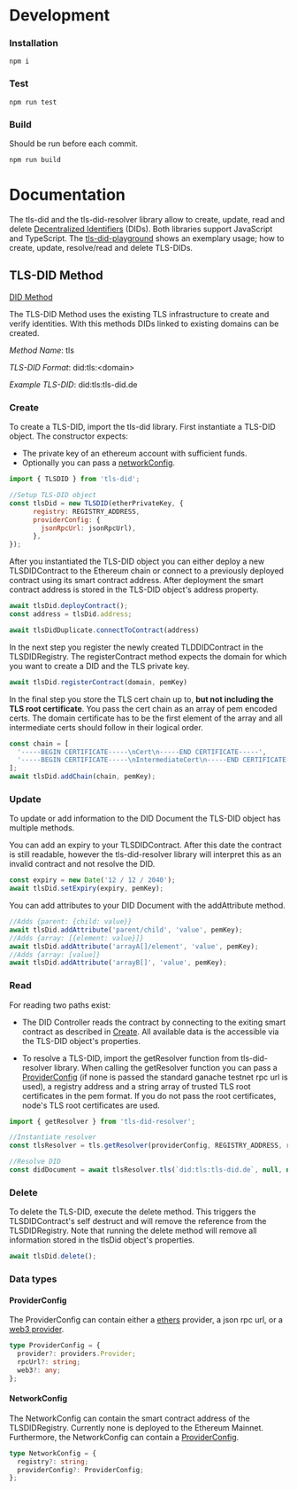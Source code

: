 # Development

### Installation

```
npm i
```


### Test

```
npm run test
```

### Build

Should be run before each commit.

```
npm run build
```

# Documentation

The tls-did and the tls-did-resolver library allow to create, update, read and delete [Decentralized Identifiers](https://www.w3.org/TR/did-core/) (DIDs). Both libraries support JavaScript and TypeScript. The [tls-did-playground](https://github.com/digitalcredentials/tls-did-playground) shows an exemplary usage; how to create, update, resolve/read and delete TLS-DIDs.

## TLS-DID Method

[DID Method](https://www.w3.org/TR/did-core/#dfn-did-methods)

The TLS-DID Method uses the existing TLS infrastructure to create and verify identities. With this methods DIDs linked to existing domains can be created.

*Method Name*: tls

*TLS-DID Format*: did:tls:\<domain>

*Example TLS-DID*: did:tls:tls-did.de

### Create

To create a TLS-DID, import the tls-did library. First instantiate a TLS-DID object. The constructor expects:
* The private key of an ethereum account with sufficient funds.
* Optionally you can pass a [networkConfig](#networkConfig).

```javascript
import { TLSDID } from 'tls-did';

//Setup TLS-DID object
const tlsDid = new TLSDID(etherPrivateKey, {
      registry: REGISTRY_ADDRESS,
      providerConfig: {
        jsonRpcUrl: jsonRpcUrl),
      },
});
```

After you instantiated the TLS-DID object you can either deploy a new TLSDIDContract to the Ethereum chain or connect to a previously deployed contract using its smart contract address. After deployment the smart contract address is stored in the TLS-DID object's address property.

```javascript
await tlsDid.deployContract();
const address = tlsDid.address;
```

```javascript
await tlsDidDuplicate.connectToContract(address)
```

In the next step you register the newly created TLDDIDContract in the TLSDIDRegistry. The registerContract method expects the domain for which you want to create a DID and the TLS private key.

```javascript
await tlsDid.registerContract(domain, pemKey)

```

In the final step you store the TLS cert chain up to, **but not including the TLS root certificate**. You pass the cert chain as an array of pem encoded certs. The domain certificate has to be the first element of the array and all intermediate certs should follow in their logical order.

```javascript
const chain = [
  '-----BEGIN CERTIFICATE-----\nCert\n-----END CERTIFICATE-----',
  '-----BEGIN CERTIFICATE-----\nIntermediateCert\n-----END CERTIFICATE-----',
];
await tlsDid.addChain(chain, pemKey);
```
### Update
To update or add information to the DID Document the TLS-DID object has multiple methods.

You can add an expiry to your TLSDIDContract. After this date the contract is still readable, however the tls-did-resolver library will interpret this as an invalid contract and not resolve the DID.

```javascript
const expiry = new Date('12 / 12 / 2040');
await tlsDid.setExpiry(expiry, pemKey);
```

You can add attributes to your DID Document with the addAttribute method.
```javascript
//Adds {parent: {child: value}}
await tlsDid.addAttribute('parent/child', 'value', pemKey);
//Adds {array: [{element: value}]}
await tlsDid.addAttribute('arrayA[]/element', 'value', pemKey);
//Adds {array: [value]}
await tlsDid.addAttribute('arrayB[]', 'value', pemKey);
```
### Read
For reading two paths exist:

* The DID Controller reads the contract by connecting to the exiting smart contract as described in [Create](#Create). All available data is the accessible via the TLS-DID object's properties.

* To resolve a TLS-DID, import the getResolver function from tls-did-resolver library. When calling the getResolver function you can pass a [ProviderConfig](#ProviderConfig) (if none is passed the standard ganache testnet rpc url is used), a registry address and a string array of trusted TLS root certificates in the pem format. If you do not pass the root certificates, node's TLS root certificates are used.

```javascript
import { getResolver } from 'tls-did-resolver';

//Instantiate resolver
const tlsResolver = tls.getResolver(providerConfig, REGISTRY_ADDRESS, rootCerts);

//Resolve DID
const didDocument = await tlsResolver.tls(`did:tls:tls-did.de`, null, null);
```

### Delete
To delete the TLS-DID, execute the delete method. This triggers the TLSDIDContract's self destruct and will remove the reference from the TLSDIDRegistry. Note that running the delete method will remove all information stored in the tlsDid object's properties.
```javascript
await tlsDid.delete();
```

### Data types

#### ProviderConfig
The ProviderConfig can contain either a [ethers](https://github.com/ethers-io/ethers.js#readme) provider, a json rpc url, or a [web3 provider](https://web3js.readthedocs.io/en/v1.2.11/web3.html#providers).
```typescript
type ProviderConfig = {
  provider?: providers.Provider;
  rpcUrl?: string;
  web3?: any;
};
```
#### NetworkConfig
The NetworkConfig can contain the smart contract address of the TLSDIDRegistry. Currently none is deployed to the Ethereum Mainnet. Furthermore, the NetworkConfig can contain a [ProviderConfig](#ProviderConfig).

```typescript
type NetworkConfig = {
  registry?: string;
  providerConfig?: ProviderConfig;
};
```